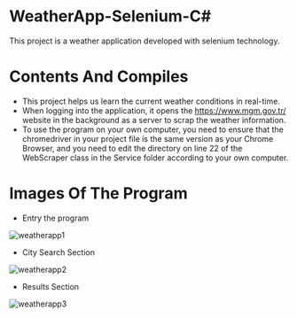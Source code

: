 # WeatherApp-Selenium-C#
 This project is a weather application developed with selenium technology.
 
# Contents And Compiles
- This project helps us learn the current weather conditions in real-time.
- When logging into the application, it opens the https://www.mgm.gov.tr/ website in the background as a server to scrap the weather information.
- To use the program on your own computer, you need to ensure that the chromedriver in your project file is the same version as your Chrome Browser, and you need to edit the directory on line 22 of the WebScraper class in the Service folder according to your own computer.
# Images Of The Program
- Entry the program

![weatherapp1](https://github.com/meferbas/WeatherApp-Selenium-.NET/assets/103934031/74ac185a-b7d4-432d-b4d7-02355f457b36)

- City Search Section

![weatherapp2](https://github.com/meferbas/WeatherApp-Selenium-.NET/assets/103934031/5805e4df-f48f-4ca6-8103-d94e159ab96b)

- Results Section


![weatherapp3](https://github.com/meferbas/WeatherApp-Selenium-.NET/assets/103934031/898f2f22-ce6d-4b60-9a38-d556c69bbb47)
